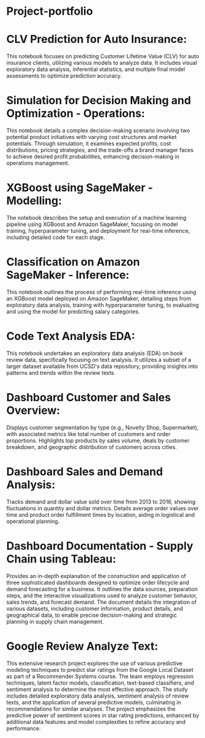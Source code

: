 # Project-portfolio 
# CLV Prediction for Auto Insurance:
This notebook focuses on predicting Customer Lifetime Value (CLV) for auto insurance clients, utilizing various models to analyze data. It includes visual exploratory data analysis, inferential statistics, and multiple final model assessments to optimize prediction accuracy. ​​

# Simulation for Decision Making and Optimization - Operations: 
This notebook details a complex decision-making scenario involving two potential product initiatives with varying cost structures and market potentials. Through simulation, it examines expected profits, cost distributions, pricing strategies, and the trade-offs a brand manager faces to achieve desired profit probabilities, enhancing decision-making in operations management.

# XGBoost using SageMaker - Modelling: 
The notebook describes the setup and execution of a machine learning pipeline using XGBoost and Amazon SageMaker, focusing on model training, hyperparameter tuning, and deployment for real-time inference, including detailed code for each stage.

# Classification on Amazon SageMaker - Inference:
This notebook outlines the process of performing real-time inference using an XGBoost model deployed on Amazon SageMaker, detailing steps from exploratory data analysis, training with hyperparameter tuning, to evaluating and using the model for predicting salary categories.

# Code Text Analysis EDA:
This notebook undertakes an exploratory data analysis (EDA) on book review data, specifically focusing on text analysis. It utilizes a subset of a larger dataset available from UCSD's data repository, providing insights into patterns and trends within the review texts. ​​

# Dashboard Customer and Sales Overview:
Displays customer segmentation by type (e.g., Novelty Shop, Supermarket), with associated metrics like total number of customers and order proportions.
Highlights top products by sales volume, deals by customer breakdown, and geographic distribution of customers across cities.
# Dashboard Sales and Demand Analysis:
Tracks demand and dollar value sold over time from 2013 to 2016, showing fluctuations in quantity and dollar metrics.
Details average order values over time and product order fulfillment times by location, aiding in logistical and operational planning.
# Dashboard Documentation - Supply Chain using Tableau:
Provides an in-depth explanation of the construction and application of three sophisticated dashboards designed to optimize order lifecycle and demand forecasting for a business. It outlines the data sources, preparation steps, and the interactive visualizations used to analyze customer behavior, sales trends, and forecast demand. The document details the integration of various datasets, including customer information, product details, and geographical data, to enable precise decision-making and strategic planning in supply chain management.


# Google Review Analyze Text:
This extensive research project explores the use of various predictive modeling techniques to predict star ratings from the Google Local Dataset as part of a Recommender Systems course. The team employs regression techniques, latent factor models, classification, text-based classifiers, and sentiment analysis to determine the most effective approach. The study includes detailed exploratory data analysis, sentiment analysis of review texts, and the application of several predictive models, culminating in recommendations for similar analyses. The project emphasizes the predictive power of sentiment scores in star rating predictions, enhanced by additional data features and model complexities to refine accuracy and performance.












